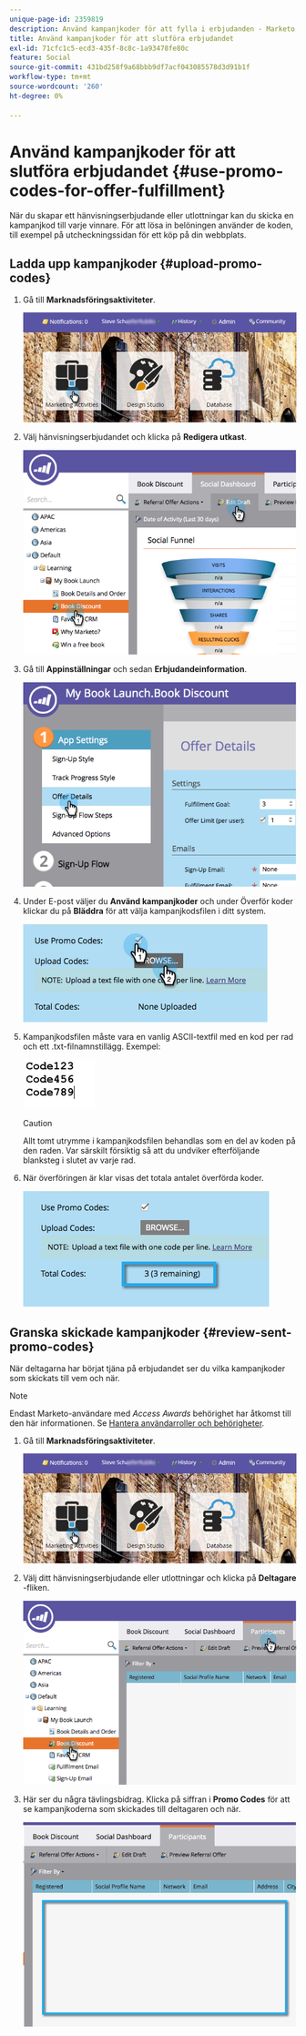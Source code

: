 ```yaml
---
unique-page-id: 2359819
description: Använd kampanjkoder för att fylla i erbjudanden - Marketo Docs - produktdokumentation
title: Använd kampanjkoder för att slutföra erbjudandet
exl-id: 71cfc1c5-ecd3-435f-8c8c-1a93478fe80c
feature: Social
source-git-commit: 431bd258f9a68bbb9df7acf043085578d3d91b1f
workflow-type: tm+mt
source-wordcount: '260'
ht-degree: 0%

---
```


# Använd kampanjkoder för att slutföra erbjudandet {#use-promo-codes-for-offer-fulfillment}

När du skapar ett hänvisningserbjudande eller utlottningar kan du skicka en kampanjkod till varje vinnare. För att lösa in belöningen använder de koden, till exempel på utcheckningssidan för ett köp på din webbplats.

## Ladda upp kampanjkoder {#upload-promo-codes}

1. Gå till **Marknadsföringsaktiviteter**.

   ![](assets/login-marketing-activities-2.png)

1. Välj hänvisningserbjudandet och klicka på **Redigera utkast**.

   ![](assets/image2015-4-22-11-3a16-3a45.png)

1. Gå till **Appinställningar** och sedan **Erbjudandeinformation**.

   ![](assets/image2015-4-22-11-3a23-3a39.png)

1. Under E-post väljer du **Använd kampanjkoder** och under Överför koder klickar du på **Bläddra** för att välja kampanjkodsfilen i ditt system.

   ![](assets/image2015-4-22-12-3a52-3a43.png)

1. Kampanjkodsfilen måste vara en vanlig ASCII-textfil med en kod per rad och ett .txt-filnamnstillägg. Exempel:

   ![](assets/image2015-4-22-13-3a2-3a23.png)

   >[!CAUTION]
   >
   >Allt tomt utrymme i kampanjkodsfilen behandlas som en del av koden på den raden. Var särskilt försiktig så att du undviker efterföljande blanksteg i slutet av varje rad.

1. När överföringen är klar visas det totala antalet överförda koder.

   ![](assets/image2015-4-22-13-3a8-3a31.png)

## Granska skickade kampanjkoder {#review-sent-promo-codes}

När deltagarna har börjat tjäna på erbjudandet ser du vilka kampanjkoder som skickats till vem och när.

>[!NOTE]
>
>Endast Marketo-användare med _Access Awards_ behörighet har åtkomst till den här informationen. Se  [Hantera användarroller och behörigheter](/help/marketo/product-docs/administration/users-and-roles/managing-user-roles-and-permissions.md).

1. Gå till **Marknadsföringsaktiviteter**.

   ![](assets/login-marketing-activities-2.png)

1. Välj ditt hänvisningserbjudande eller utlottningar och klicka på **Deltagare** -fliken.

   ![](assets/image2015-4-22-11-3a36-3a22.png)

1. Här ser du några tävlingsbidrag. Klicka på siffran i **Promo Codes** för att se kampanjkoderna som skickades till deltagaren och när.

   ![](assets/image2015-4-22-11-3a36-3a43.png)
